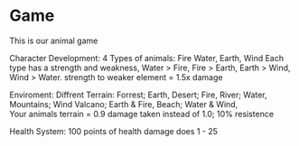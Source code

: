 # Game
This is our animal game

Character Development:
4 Types of animals: Fire Water, Earth, Wind
Each type has a strength and weakness, Water > Fire, Fire > Earth, Earth > Wind, Wind > Water.
strength to weaker element = 1.5x damage






Enviroment:
Diffrent Terrain: Forrest; Earth, Desert; Fire, River; Water, Mountains; Wind
Valcano; Earth & Fire, Beach; Water & Wind,  
Your animals terrain = 0.9 damage taken instead of 1.0; 10% resistence



Health System:
100 points of health
damage does 1 - 25








